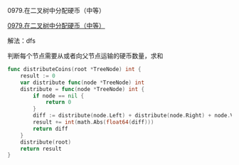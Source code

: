 0979.在二叉树中分配硬币（中等）

[0979.在二叉树中分配硬币（中等）](https://leetcode.cn/problems/distribute-coins-in-binary-tree/)



解法：dfs



判断每个节点需要从或者向父节点运输的硬币数量，求和



```go
func distributeCoins(root *TreeNode) int {
	result := 0
	var distribute func(node *TreeNode) int
	distribute = func(node *TreeNode) int {
		if node == nil {
			return 0
		}
		diff := distribute(node.Left) + distribute(node.Right) + node.Val - 1
		result += int(math.Abs(float64(diff)))
		return diff
	}
	distribute(root)
	return result
}

```


